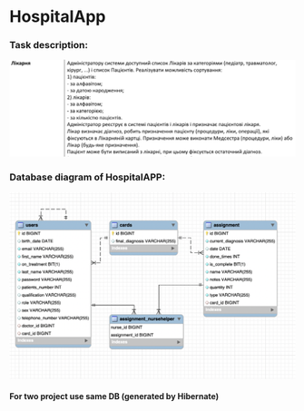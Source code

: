 # HospitalApp
### Task description:
![task.png](task.png)
### Database diagram of HospitalAPP:
![diag.png](diag.png)
#### For two project use same DB (generated by Hibernate)
